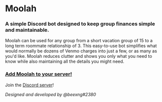 # Moolah

### A simple Discord bot designed to keep group finances simple and maintainable. 

Moolah can be used for any group from a short vacation group of 15 to a long term roommate relationship of 3. This easy-to-use bot simplifies what would normally be dozens of Venmo charges into just a few, or as many as you'd like. Moolah reduces clutter and shows you only what you need to know while also maintaining all the details you might need. 

### [Add Moolah to your server!](https://discord.com/oauth2/authorize?client_id=839639502767259669&scope=bot)

Join the [Discord server](https://discord.gg/78EPUxMxt2)!

*Designed and developed by @beexng#2380*